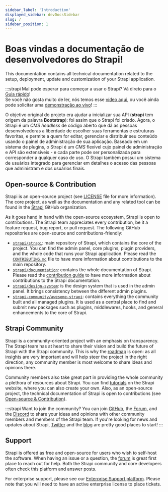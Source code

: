 ```yaml
---
sidebar_label: 'Introduction'
displayed_sidebar: devDocsSidebar
slug: /
sidebar_position: 1
---
```


# Boas vindas a documentação de desenvolvedores do Strapi!

This documentation contains all technical documentation related to the setup, deployment, update and customization of your Strapi application.

:::strapi Mal pode esperar para começar a usar o Strapi?
Vá direto para o [Guia rápido](quick-start.md)! <br /> Se você não gosta muito de ler, nós temos esse [vídeo aqui](https://youtu.be/zd0_S_FPzKg), ou você ainda pode solicitar uma [demonstração ao vivo](https://strapi.io/demo)!
:::

O objetivo original do projeto era ajudar a inicializar sua API (**strapi** tem origem da palavra **Bootstrap**): foi assim que o Strapi foi criado. Agora, o Strapi é um _CMS headless_ de código aberto que dá as pessoas desenvolvedoras a liberdade de escolher suas ferramentas e estruturas favoritas, e permite a quem for editar, gerenciar e distribuir seu conteúdo usando o painel de administração de sua aplicação. Baseado em um sistema de plugins, o Strapi é um _CMS_ flexível cujo painel de administração e API são extensíveis - e cada parte pode ser personalizada para corresponder a qualquer caso de uso. O Strapi também possui um sistema de usuários integrado para gerenciar em detalhes o acesso das pessoas que administram e dos usuários finais.

## Open-source & Contribution

Strapi is an open-source project (see [LICENSE](https://github.com/strapi/strapi/blob/master/LICENSE) file for more information). The core project, as well as the documentation and any related tool can be found in the [Strapi](https://github.com/strapi) GitHub organization.

As it goes hand in hand with the open-source ecosystem, Strapi is open to contributions. The Strapi team appreciates every contribution, be it a feature request, bug report, or pull request. The following GitHub repositories are open-source and contributions-friendly:

- [`strapi/strapi`](https://github.com/strapi/strapi): main repository of Strapi, which contains the core of the project. You can find the admin panel, core plugins, plugin providers, and the whole code that runs your Strapi application. Please read the [`CONTRIBUTING.md`](https://github.com/strapi/strapi/blob/master/CONTRIBUTING.md) file to have more information about contributions to the main repository.
- [`strapi/documentation`](https://github.com/strapi/documentation): contains the whole documentation of Strapi. Please read the [contribution guide](https://github.com/strapi/documentation/blob/main/CONTRIBUTING.md) to have more information about contributions to the Strapi documentation.
- [`strapi/design-system`](https://github.com/strapi/design-system): is the design system that is used in the admin panel. It brings consistency between the different admin plugins.
- [`strapi-community/awesome-strapi`](https://github.com/strapi/awesome-strapi): contains everything the community built and all managed plugins. It is used as a central place to find and submit new packages such as plugins, middlewares, hooks, and general enhancements to the core of Strapi.

## Strapi Community

Strapi is a community-oriented project with an emphasis on transparency. The Strapi team has at heart to share their vision and build the future of Strapi with the Strapi community. This is why the [roadmap](https://feedback.strapi.io) is open: as all insights are very important and will help steer the project in the right direction, any community member is most welcome to share ideas and opinions there.

Community members also take great part in providing the whole community a plethora of resources about Strapi. You can find [tutorials](https://strapi.io/tutorials/) on the Strapi website, where you can also create your own. Also, as an open-source project, the technical documentation of Strapi is open to contributions (see [Open-source & Contribution](#open-source-contribution)).

:::strapi Want to join the community?
You can join [GitHub](https://github.com/strapi/strapi), the [Forum](https://forum.strapi.io/), and the [Discord](https://discord.strapi.io) to share your ideas and opinions with other community members and members of the Strapi team. If you're looking for news and updates about Strapi, [Twitter](https://twitter.com/strapijs) and the [blog](https://strapi.io/blog) are pretty good places to start!
:::

## Support

Strapi is offered as free and open-source for users who wish to self-host the software. When having an issue or a question, the [forum](https://forum.strapi.io) is great first place to reach out for help. Both the Strapi community and core developers often check this platform and answer posts.

For enterprise support, please see our [Enterprise Support platform](https://support.strapi.io/support/home). Please note that you will need to have an active enterprise license to place tickets.

